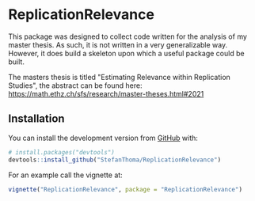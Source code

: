 
<!-- README.md is generated from README.Rmd. Please edit that file -->

# ReplicationRelevance

<!-- badges: start -->
<!-- badges: end -->

This package was designed to collect code written for the analysis of my
master thesis. As such, it is not written in a very generalizable way.
However, it does build a skeleton upon which a useful package could be
built.

The masters thesis is titled "Estimating Relevance within Replication Studies", the abstract can be found here: 
https://math.ethz.ch/sfs/research/master-theses.html#2021

## Installation

You can install the development version from
[GitHub](https://github.com/) with:

``` r
# install.packages("devtools")
devtools::install_github("StefanThoma/ReplicationRelevance")
```

For an example call the vignette at:

``` r
vignette("ReplicationRelevance", package = "ReplicationRelevance")
```
